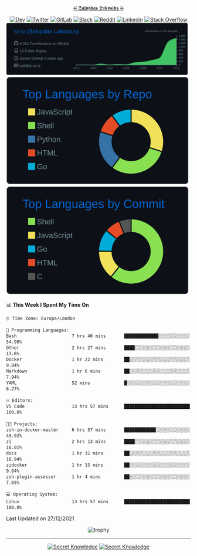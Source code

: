 <div align="center">
  
[⦑⦑ 𝕾𝖆𝖑𝖛𝖞𝖉𝖆𝖘 𝕷𝖚𝖐𝖔𝖘𝖎𝖚𝖘 ⦒⦒](https://git.io/JJwwg)
  
[![Dev](https://img.shields.io/badge/-DEV-222222?style=flat-square&logo=dev.to&logoColor=white&link=https://dev.to/sso/)](https://dev.to/sso/)
[![Twitter](https://img.shields.io/badge/-Twitter-222222?style=flat-square&logo=twitter&logoColor=white&link=https://twitter.com/salldc/)](https://twitter.com/salldc/)
[![GitLab](https://img.shields.io/badge/-GitLab-222222?style=flat-square&logo=GitLab&logoColor=white&link=https://gitlab.com/ss-o/)](https://gitlab.com/ss-o/)
[![Slack](https://img.shields.io/badge/-Slack-222222?style=flat-square&logo=Slack&logoColor=white&link=https://digital-teams.slack.com/)](https://digital-teams.slack.com/)
[![Reddit](https://img.shields.io/badge/-Reddit-222222?style=flat-square&logo=Reddit&logoColor=white&link=https://https://www.reddit.com/user/ss-o/)](https://www.reddit.com/user/ss-o/)
[![Linkedin](https://img.shields.io/badge/-LinkedIn-222222?style=flat-square&logo=Linkedin&logoColor=white&link=https://www.linkedin.com/in/digital-clouds/)](https://www.linkedin.com/in/digital-clouds/)
[![Stack Overflow](https://img.shields.io/badge/-Stack%20Overflow-222222?style=flat-square&logo=stack-overflow&logoColor=white&link=https://stackoverflow.com/users/13893752/salvydas-lukosius)](https://stackoverflow.com/users/13893752/salvydas-lukosius)
[![Proofile Details](https://raw.githubusercontent.com/ss-o/ss-o/main/profile-summary-card-output/github_dark/0-profile-details.svg)](https://github.com/vn7n24fzkq/github-profile-summary-cards)
[![Repo PerLanguage](https://raw.githubusercontent.com/ss-o/ss-o/main/profile-summary-card-output/github_dark/1-repos-per-language.svg)](https://github.com/vn7n24fzkq/github-profile-summary-cards) 
[![Commit per Language](https://raw.githubusercontent.com/ss-o/ss-o/main/profile-summary-card-output/github_dark/2-most-commit-language.svg)](https://github.com/vn7n24fzkq/github-profile-summary-cards)
  
</div>
  
<!--START_SECTION:waka-->
📊 **This Week I Spent My Time On** 

```text
⌚︎ Time Zone: Europe/London

💬 Programming Languages: 
Bash                     7 hrs 40 mins       █████████████░░░░░░░░░░░░   54.98% 
Other                    2 hrs 27 mins       ████░░░░░░░░░░░░░░░░░░░░░   17.6% 
Docker                   1 hr 22 mins        ██░░░░░░░░░░░░░░░░░░░░░░░   9.84% 
Markdown                 1 hr 6 mins         ██░░░░░░░░░░░░░░░░░░░░░░░   7.94% 
YAML                     52 mins             █░░░░░░░░░░░░░░░░░░░░░░░░   6.27%

🔥 Editors: 
VS Code                  13 hrs 57 mins      █████████████████████████   100.0%

🐱‍💻 Projects: 
zsh-in-docker-master     6 hrs 57 mins       ████████████░░░░░░░░░░░░░   49.92% 
zi                       2 hrs 13 mins       ████░░░░░░░░░░░░░░░░░░░░░   16.01% 
docs                     1 hr 31 mins        ██░░░░░░░░░░░░░░░░░░░░░░░   10.94% 
zidocker                 1 hr 15 mins        ██░░░░░░░░░░░░░░░░░░░░░░░   9.04% 
zsh-plugin-assessor      1 hr 4 mins         ██░░░░░░░░░░░░░░░░░░░░░░░   7.65%

💻 Operating System: 
Linux                    13 hrs 57 mins      █████████████████████████   100.0%

```


 Last Updated on 27/12/2021
<!--END_SECTION:waka-->

<div align=center>
 
![trophy](https://github-profile-trophy.vercel.app/?username=ss-o&theme=darkhub&rank=SSS,SS,S,AAA,AA,A,B,C&no-frame=true)

---

[![Secret Knowledge](https://github-readme-stats.vercel.app/api/pin/?username=github&repo=government.github.com&card_width=150&theme=blue-green&layout=compact)](https://github.com/github/government.github.com)
[![Secret Knowledge](https://github-readme-stats.vercel.app/api/pin/?username=ss-o&repo=the-book-of-secret-knowledge&card_width=150&theme=blue-green&layout=compact)](https://github.com/ss-o/the-book-of-secret-knowledge)

</div>
